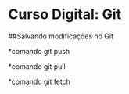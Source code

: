 # Curso Digital: Git

##Salvando modificações no Git

*comando git push

*comando git pull

*comando git fetch
